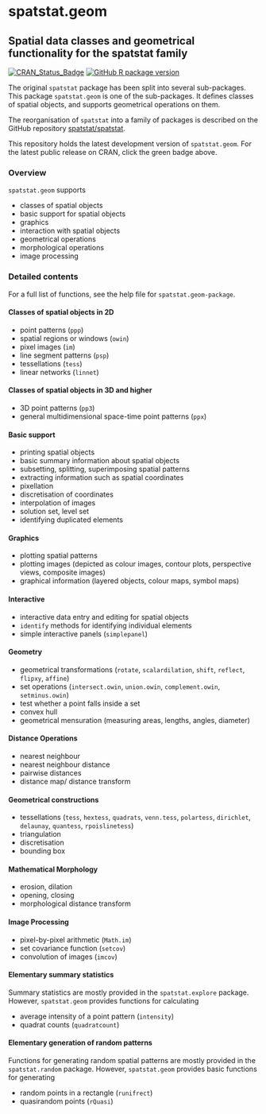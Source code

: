 # spatstat.geom

## Spatial data classes and geometrical functionality for the spatstat family

[![CRAN_Status_Badge](https://www.r-pkg.org/badges/version/spatstat.geom)](http://CRAN.R-project.org/package=spatstat.geom) 
[![GitHub R package version](https://img.shields.io/github/r-package/v/spatstat/spatstat.geom)](https://github.com/spatstat/spatstat.geom)

The original `spatstat` package has been split into
several sub-packages. This package `spatstat.geom` is one of the sub-packages.
It defines classes of spatial objects, and supports
geometrical operations on them.

The reorganisation of `spatstat` into a family of packages is described
on the GitHub repository
[spatstat/spatstat](https://github.com/spatstat/spatstat).

This repository holds the latest development version of `spatstat.geom`.
For the latest public release on CRAN, click the green badge above.

### Overview

`spatstat.geom` supports

- classes of spatial objects
- basic support for spatial objects
- graphics
- interaction with spatial objects
- geometrical operations
- morphological operations
- image processing

### Detailed contents

For a full list of functions, see the help file for `spatstat.geom-package`.

#### Classes of spatial objects in 2D

- point patterns (`ppp`)
- spatial regions or windows (`owin`)
- pixel images (`im`)
- line segment patterns (`psp`)
- tessellations (`tess`)
- linear networks (`linnet`)

#### Classes of spatial objects in 3D and higher

- 3D point patterns (`pp3`)
- general multidimensional space-time point patterns (`ppx`)

#### Basic support

- printing spatial objects
- basic summary information about spatial objects
- subsetting, splitting, superimposing spatial patterns
- extracting information such as spatial coordinates
- pixellation
- discretisation of coordinates
- interpolation of images
- solution set, level set
- identifying duplicated elements

#### Graphics

- plotting spatial patterns
- plotting images (depicted as colour images, contour plots, perspective views, composite images)
- graphical information (layered objects, colour maps, symbol maps)

#### Interactive

- interactive data entry and editing for spatial objects
- `identify` methods for identifying individual elements
- simple interactive panels (`simplepanel`)

#### Geometry

- geometrical transformations (`rotate`, `scalardilation`,
`shift`, `reflect`, `flipxy`, `affine`)
- set operations (`intersect.owin`, `union.owin`, `complement.owin`, `setminus.owin`)
- test whether a point falls inside a set
- convex hull
- geometrical mensuration (measuring areas, lengths, angles, diameter)

#### Distance Operations

- nearest neighbour
- nearest neighbour distance
- pairwise distances
- distance map/ distance transform

#### Geometrical constructions

- tessellations (`tess`, `hextess`, `quadrats`, `venn.tess`, `polartess`, `dirichlet`, `delaunay`, `quantess`, `rpoislinetess`)
- triangulation
- discretisation
- bounding box

#### Mathematical Morphology

- erosion, dilation
- opening, closing
- morphological distance transform

#### Image Processing

- pixel-by-pixel arithmetic (`Math.im`)
- set covariance function (`setcov`)
- convolution of images (`imcov`)

#### Elementary summary statistics

Summary statistics are mostly provided in the `spatstat.explore` package.
However, `spatstat.geom` provides functions for calculating

- average intensity of a point pattern (`intensity`)
- quadrat counts (`quadratcount`)

#### Elementary generation of random patterns

Functions for generating random spatial patterns
are mostly provided in the `spatstat.random` package.
However, `spatstat.geom` provides basic functions for generating

- random points in a rectangle (`runifrect`)
- quasirandom points (`rQuasi`)

